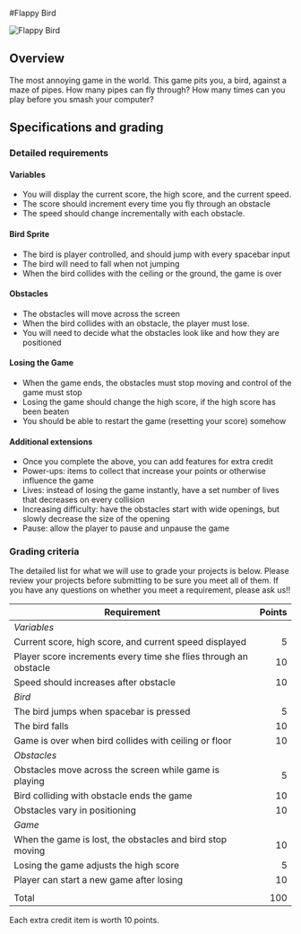 #Flappy Bird

![Flappy Bird](https://raw.githubusercontent.com/LanguageAndDiplomacy/IntroCS/master/projects/flappy.png)

## Overview
The most annoying game in the world. This game pits you, a bird, against a maze of pipes. How many pipes can fly through? How many times can you play before you smash your computer?

## Specifications and grading

### Detailed requirements

#### Variables
- You will display the current score, the high score, and the current speed.
- The score should increment every time you fly through an obstacle
- The speed should change incrementally with each obstacle.

#### Bird Sprite
- The bird is player controlled, and should jump with every spacebar input
- The bird will need to fall when not jumping
- When the bird collides with the ceiling or the ground, the game is over

#### Obstacles
- The obstacles will move across the screen
- When the bird collides with an obstacle, the player must lose.
- You will need to decide what the obstacles look like and how they are positioned

#### Losing the Game
- When the game ends, the obstacles must stop moving and control of the game must stop
- Losing the game should change the high score, if the high score has been beaten
- You should be able to restart the game (resetting your score) somehow

#### Additional extensions
- Once you complete the above, you can add features for extra credit
- Power-ups: items to collect that increase your points or otherwise influence the game
- Lives: instead of losing the game instantly, have a set number of lives that decreases on every collision
- Increasing difficulty: have the obstacles start with wide openings, but slowly decrease the size of the opening
- Pause: allow the player to pause and unpause the game

### Grading criteria
The detailed list for what we will use to grade your projects is below. Please review your projects before submitting to be sure you meet all of them. If you have any questions on whether you meet a requirement, please ask us!!


| Requirement                                                      | Points |
|------------------------------------------------------------------|-------:|
| *Variables*                                                      |        |
| Current score, high score, and current speed displayed           | 5      |
| Player score increments every time she flies through an obstacle | 10     |
| Speed should increases after obstacle                            | 10     |
| *Bird*                                                           |        |
| The bird jumps when spacebar is pressed                          | 5      |
| The bird falls                                                   | 10     |
| Game is over when bird collides with ceiling or floor            | 10     |
| *Obstacles*                                                      |        |
| Obstacles move across the screen while game is playing           | 5      |
| Bird colliding with obstacle ends the game                       | 10     |
| Obstacles vary in positioning                                    | 10     |
| *Game*                                                           |        |
| When the game is lost, the obstacles and bird stop moving        | 10     |
| Losing the game adjusts the high score                           | 5      |
| Player can start a new game after losing                         | 10     |
|                                                                  |        |
| Total                                                            | 100    |

Each extra credit item is worth 10 points.

